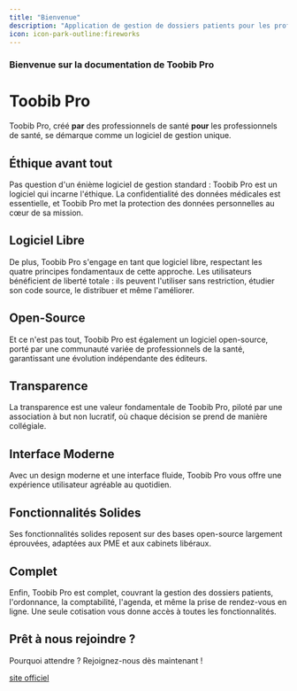 ```yaml
---
title: "Bienvenue"
description: "Application de gestion de dossiers patients pour les professionels de santé"
icon: icon-park-outline:fireworks
---
```


### Bienvenue sur la documentation de Toobib Pro

# Toobib Pro

Toobib Pro, créé **par** des professionnels de santé **pour** les professionnels de santé, se démarque comme un logiciel de gestion unique.

## Éthique avant tout

Pas question d'un énième logiciel de gestion standard : Toobib Pro est un logiciel qui incarne l'éthique. La confidentialité des données médicales est essentielle, et Toobib Pro met la protection des données personnelles au cœur de sa mission.

## Logiciel Libre

De plus, Toobib Pro s'engage en tant que logiciel libre, respectant les quatre principes fondamentaux de cette approche. Les utilisateurs bénéficient de liberté totale : ils peuvent l'utiliser sans restriction, étudier son code source, le distribuer et même l'améliorer.

## Open-Source

Et ce n'est pas tout, Toobib Pro est également un logiciel open-source, porté par une communauté variée de professionnels de la santé, garantissant une évolution indépendante des éditeurs.

## Transparence

La transparence est une valeur fondamentale de Toobib Pro, piloté par une association à but non lucratif, où chaque décision se prend de manière collégiale.

## Interface Moderne

Avec un design moderne et une interface fluide, Toobib Pro vous offre une expérience utilisateur agréable au quotidien.

## Fonctionnalités Solides

Ses fonctionnalités solides reposent sur des bases open-source largement éprouvées, adaptées aux PME et aux cabinets libéraux.

## Complet

Enfin, Toobib Pro est complet, couvrant la gestion des dossiers patients, l'ordonnance, la comptabilité, l'agenda, et même la prise de rendez-vous en ligne. Une seule cotisation vous donne accès à toutes les fonctionnalités.

## Prêt à nous rejoindre ?

Pourquoi attendre ? Rejoignez-nous dès maintenant !


 [site officiel](https://maia-by-dokos.fr)